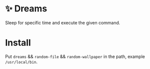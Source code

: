 # ✨ Dreams
Sleep for specific time and execute the given command.

# Install
Put `dreams` && `random-file` && `random-wallpaper` in the path, example `/usr/local/bin`.
